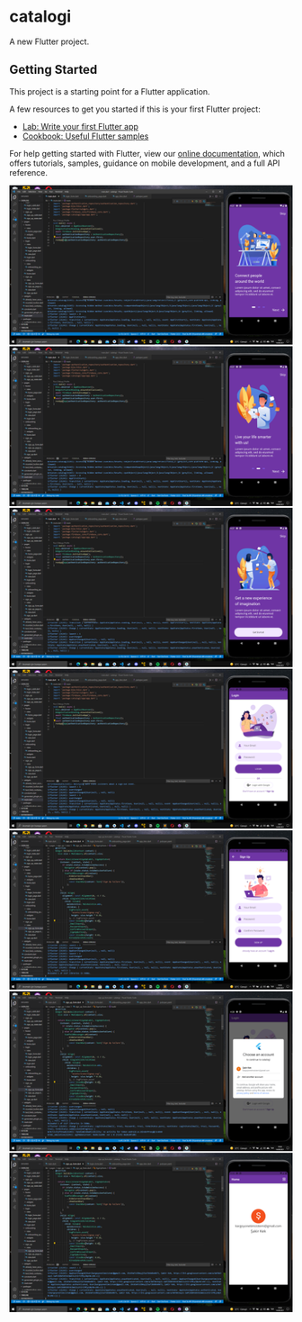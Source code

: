 # catalogi

A new Flutter project.

## Getting Started

This project is a starting point for a Flutter application.

A few resources to get you started if this is your first Flutter project:

- [Lab: Write your first Flutter app](https://flutter.dev/docs/get-started/codelab)
- [Cookbook: Useful Flutter samples](https://flutter.dev/docs/cookbook)

For help getting started with Flutter, view our
[online documentation](https://flutter.dev/docs), which offers tutorials,
samples, guidance on mobile development, and a full API reference.

![alt text](https://github.com/svnyasin/catalogi/blob/main/readme_images/Screenshot_1.png)
![alt text](https://github.com/svnyasin/catalogi/blob/main/readme_images/Screenshot_2.png)
![alt text](https://github.com/svnyasin/catalogi/blob/main/readme_images/Screenshot_3.png)
![alt text](https://github.com/svnyasin/catalogi/blob/main/readme_images/Screenshot_4.png)
![alt text](https://github.com/svnyasin/catalogi/blob/main/readme_images/Screenshot_5.png)
![alt text](https://github.com/svnyasin/catalogi/blob/main/readme_images/Screenshot_6.png)
![alt text](https://github.com/svnyasin/catalogi/blob/main/readme_images/Screenshot_7.png)



